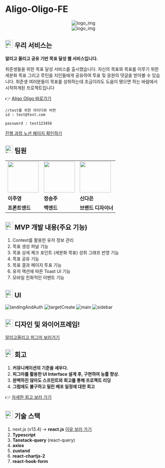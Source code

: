 # Aligo-Oligo-FE

  <div align="center">
  <img src="https://github.com/aligo-ligo/aligo-oligo-frontend-latest/assets/93697790/53eb0e8e-b873-493e-9387-4468f4cfc7a7" alt="logo_img"/>
</div>
<div align="center">
  <img src="https://github.com/aligo-ligo/aligo-oligo-frontend-latest/assets/93697790/5ec278a3-67dd-428a-b369-66ccebfcfb55" alt="logo_img"/>
  </div>

## <img src="https://github.com/aligo-ligo/aligo-oligo-frontend-latest/assets/93697790/37ea3489-8c58-40c4-a220-468f5a49a643" alt="logo_img" width="25px"/> 우리 서비스는

**알리고 올리고 공유 기반 목표 달성 웹 서비스입니다.**

취준생들을 위한 목표 달성 서비스를 출시했습니다. 자신의 목표와 목표를 이루기 위한 세분화 목표 그리고 루틴을 지인들에게 공유하여 투표 및 응원의 댓글을 받아볼 수 있습니다. 취준생 여러분들이 목표를 성취하는데 조금이라도 도움이 됐으면 하는 바람에서 시작하게된 프로젝트입니다

👉 [Aligo Oligo 바로가기](https://www.aligoligo.me/)

```tsx
//test를 위한 아이디와 비번
id : test@test.com

password : test123456
```

[진행 과정 노션 페이지 확인하기](https://www.notion.so/1d2cfc5161254e07add110bc3fdc3457)

## <img src="https://github.com/aligo-ligo/aligo-oligo-frontend-latest/assets/93697790/37ea3489-8c58-40c4-a220-468f5a49a643" alt="logo_img" width="25px"/> 팀원

<table>
  <tr>
    <td>
      <a href="https://github.com/CodyMan0">
            <img src="https://avatars.githubusercontent.com/u/93697790?v=4" width="100px"/>
        </a>
    </td>
    <td>
      <a href="https://github.com/Icecoff22">
          	<img src="https://avatars.githubusercontent.com/u/114729161?v=4" width="100px" />
        </a>
    </td>
    <td>
      <a href="https://github.com/Ellie1-27">
            <img src="https://avatars.githubusercontent.com/u/136959822?v=4" width="100px"/>
        </a>
    </td>
  </tr>
  <tr>
    <td><b>이주영</b></td>
    <td><b>정승주</b></td>
    <td><b>신다은</b></td>
    
  </tr>
  <tr>
    <td><b>프론트엔드</b></td>
    <td><b>백엔드</b></td>
    <td><b>브랜드 디자이너</b></td>
  </tr>

  </tr>
</table>

## <img src="https://github.com/aligo-ligo/aligo-oligo-frontend-latest/assets/93697790/37ea3489-8c58-40c4-a220-468f5a49a643" alt="logo_img" width="25px"/> MVP 개발 내용(주요 기능)

1. Context를 활용한 유저 정보 관리
2. 목표 생성 퍼널 기능
3. 목표 상세 체크 포인트 (세분화 목표) 성취 그래프 반영 기능
4. 목표 공유 기능
5. 목표 결과 페이지 투표 기능
6. 유저 액션에 따른 Toast UI 기능
7. 모바일 친화적인 이벤트 기능

## <img src="https://github.com/aligo-ligo/aligo-oligo-frontend-latest/assets/93697790/37ea3489-8c58-40c4-a220-468f5a49a643" alt="logo_img" width="25px"/> UI

<img  src="https://github.com/CodyMan0/aligoligo/assets/93697790/38846307-0a03-4141-84cd-20d7613dbfb9" alt="landingAndAuth" />
<img src="https://github.com/CodyMan0/aligoligo/assets/93697790/cc8f8e0c-1bfa-4387-907f-572f80aa9767" alt="targetCreate" />
<img src="https://github.com/CodyMan0/aligoligo/assets/93697790/1ff9bfab-d7cb-4290-aced-7ef4fca4474e" alt="main" />
<img src="https://github.com/CodyMan0/aligoligo/assets/93697790/6d5b9588-d1cf-476f-b267-24144c43ce34" alt="sidebar" />

## <img src="https://github.com/aligo-ligo/aligo-oligo-frontend-latest/assets/93697790/37ea3489-8c58-40c4-a220-468f5a49a643" alt="logo_img" width="25px"/> 디자인 및 와이어프레임!

[알리고올리고 피그마 보러가기 ](https://www.figma.com/file/6AZLv4Oolyakjjbj9fV9Y7/%EC%95%8C%EB%A6%AC%EA%B3%A0-%EC%98%AC%EB%A6%AC%EA%B3%A0-%ED%94%84%EB%A1%9C%EC%A0%9D%ED%8A%B8?type=design&node-id=0-1&mode=design&t=fOlAyICiQyFJfjtj-0)

## <img src="https://github.com/aligo-ligo/aligo-oligo-frontend-latest/assets/93697790/37ea3489-8c58-40c4-a220-468f5a49a643" alt="logo_img" width="25px"/> 회고

1. **커뮤니케이션의 기준을 세우다.**
2. **피그마를 활용한 UI Interface 설계 후, 구현하여 능률 향상.**
3. **완벽하진 않아도 스프린트와 회고를 통해 프로젝트 리딩**
4. **그럼에도 불구하고 밀린 베포 일정에 대한 회고**

👉 [자세한 회고 보러 가기](https://www.notion.so/59c58de6aaa34c9093ad1fa1ebb049e1#4b6a015785434639ac7302a8b8f96dde)

## <img src="https://github.com/aligo-ligo/aligo-oligo-frontend-latest/assets/93697790/37ea3489-8c58-40c4-a220-468f5a49a643" alt="logo_img" width="25px"/> 기술 스택

1. next.js (v13.4) -> **react.js** [이유 보러 가기](https://www.notion.so/Next-js-react-3c05b2fc8d064f81b37f07e21053e6ca)
2. **Typescript**
3. **Tanstack-query** (react-query)
4. **axios**
5. **zustand**
6. **react-chartjs-2**
7. **react-hook-form**
